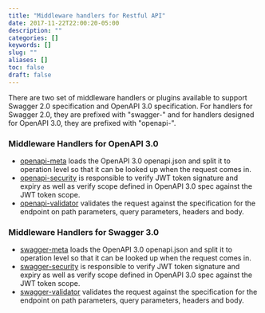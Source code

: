 ```yaml
---
title: "Middleware handlers for Restful API"
date: 2017-11-22T22:00:20-05:00
description: ""
categories: []
keywords: []
slug: ""
aliases: []
toc: false
draft: false
---
```


There are two set of middleware handlers or plugins available to support Swagger 2.0 specification
and OpenAPI 3.0 specification. For handlers for Swagger 2.0, they are prefixed with "swagger-" and
for handlers designed for OpenAPI 3.0, they are prefixed with "openapi-". 

### Middleware Handlers for OpenAPI 3.0

- [openapi-meta][] loads the OpenAPI 3.0 openapi.json and split it to operation level so that it can be looked up when the request comes in.
- [openapi-security][] is responsible to verify JWT token signature and expiry as well as verify scope defined in OpenAPI 3.0 spec against the JWT token scope.
- [openapi-validator][] validates the request against the specification for the endpoint on path parameters, query parameters, headers and body. 

### Middleware Handlers for Swagger 3.0

- [swagger-meta][] loads the OpenAPI 3.0 openapi.json and split it to operation level so that it can be looked up when the request comes in.
- [swagger-security][] is responsible to verify JWT token signature and expiry as well as verify scope defined in OpenAPI 3.0 spec against the JWT token scope.
- [swagger-validator][] validates the request against the specification for the endpoint on path parameters, query parameters, headers and body. 


[openapi-meta]: /style/light-rest-4j/openapi-meta/
[openapi-security]: /style/light-rest-4j/openapi-security/
[openapi-validator]: /style/light-rest-4j/openapi-validator/
[swagger-meta]: /style/light-rest-4j/swagger-meta/
[swagger-security]: /style/light-rest-4j/swagger-security/
[swagger-validator]: /style/lgiht-rest-4j/swagger-validator/


